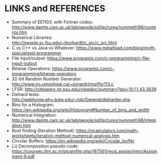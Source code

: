# LINKS and REFERENCES

* Summary of EE1103, with Fortran codes:  http://www.damtp.cam.ac.uk/lab/people/sd/lectures/nummeth98/contents.htm 
* Numerical Libraries:  http://people.sc.fsu.edu/~jburkardt/c_src/c_src.html
* C vs C++ vs Java vs Whatever: https://www.metaltoad.com/blog/myth-specialized-programmer
* File input/output:  https://www.programiz.com/c-programming/c-file-input-output
* Bitwise Operations: https://www.programiz.com/c-programming/bitwise-operators
* 32-bit Random Number Generator: http://www.iro.umontreal.ca/~simardr/rng/lfsr113.c
* LFSR: http://citeseerx.ist.psu.edu/viewdoc/summary?doi=10.1.1.43.3639
* Diehard tests:  http://webhome.phy.duke.edu/~rgb/General/dieharder.php
* Bins for a Histogram: https://en.wikipedia.org/wiki/Histogram#Number_of_bins_and_width
* Numerical Integration:  http://www.damtp.cam.ac.uk/lab/people/sd/lectures/nummeth98/integration.htm
* Root finding (Iteration Method):  https://ncalculators.com/math-worksheets/iteration-method-numerical-analysis.htm
* Circular Buffers: https://en.wikipedia.org/wiki/Circular_buffer
* LU Decomposition pseudo-code: https://courses.iitm.ac.in/pluginfile.php/167561/mod_assign/intro/Assignment-9.pdf
